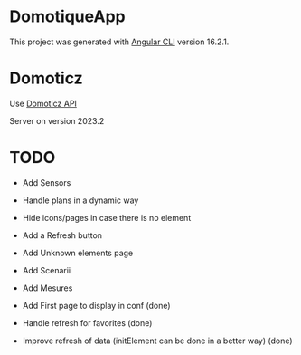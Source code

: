 # DomotiqueApp

This project was generated with [Angular CLI](https://github.com/angular/angular-cli) version 16.2.1.

# Domoticz

Use [Domoticz API](https://www.domoticz.com/wiki/Domoticz_API/JSON_URL's)

Server on version 2023.2


# TODO
- Add Sensors
- Handle plans in a dynamic way
- Hide icons/pages in case there is no element
- Add a Refresh button
- Add Unknown elements page
- Add Scenarii
- Add Mesures

- Add First page to display in conf (done)
- Handle refresh for favorites (done)
- Improve refresh of data (initElement can be done in a better way) (done)
